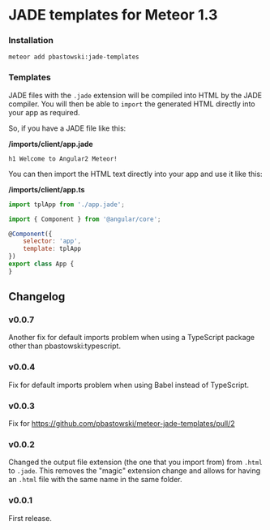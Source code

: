 # JADE templates for Meteor 1.3

### Installation

    meteor add pbastowski:jade-templates

### Templates

JADE files with the `.jade` extension will be compiled into HTML by the JADE compiler. You will then be able to `import` the generated HTML directly into your app as required.

So, if you have a JADE file like this:

**/imports/client/app.jade**

```jade
h1 Welcome to Angular2 Meteor!
```

You can then import the HTML text directly into your app and use it like this:

**/imports/client/app.ts**

```javascript
import tplApp from './app.jade';

import { Component } from '@angular/core';

@Component({
    selector: 'app',
    template: tplApp
})
export class App {
}
```

## Changelog

### v0.0.7
 
Another fix for default imports problem when using a TypeScript package other than pbastowski:typescript.
 
### v0.0.4
 
Fix for default imports problem when using Babel instead of TypeScript.
 
### v0.0.3

Fix for https://github.com/pbastowski/meteor-jade-templates/pull/2

### v0.0.2

Changed the output file extension (the one that you import from) from `.html` to `.jade`. This removes the "magic" extension change and allows for having an `.html` file with the same name in the same folder.

### v0.0.1

First release.
